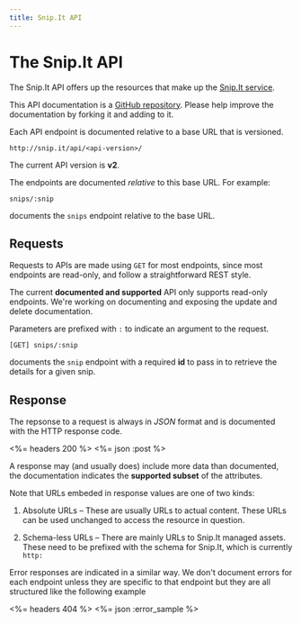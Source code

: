 ```yaml
---
title: Snip.It API
---
```


# The Snip.It API

The Snip.It API offers up the resources that make up the [Snip.It service](http://snip.it). 

This API documentation is a [GitHub repository](https://github.com/snipit/developer.snip.it). Please help improve the documentation by forking it and adding to it.

Each API endpoint is documented relative to a base URL that is versioned.

	http://snip.it/api/<api-version>/

The current API version is **v2**. 

The endpoints are documented *relative* to this base URL. For example:

	snips/:snip

documents the `snips` endpoint relative to the base URL.

## Requests

Requests to APIs are made using `GET` for most endpoints, since most endpoints are read-only, and follow a straightforward REST style. 

The current **documented and supported** API only supports read-only endpoints. We're working on documenting and exposing the update and delete documentation.

Parameters are prefixed with `:` to indicate an argument to the request.

	[GET] snips/:snip

documents the `snip` endpoint with a required **id** to pass in to retrieve the details for a given snip. 


## Response

The repsonse to a request is always in *JSON* format and is documented with the HTTP response code.

<%= headers 200 %>
<%= json :post %>

A response may (and usually does) include more data than documented, the documentation indicates the **supported subset** of the attributes.

<div class="alert" markdown="1">
Note that URLs embeded in response values are one of two kinds:

1. Absolute URLs – These are usually URLs to actual content. These URLs can be used unchanged to access the resource in question. 

2. Schema-less URLs – There are mainly URLs to Snip.It managed assets. These need to be prefixed with the schema for Snip.It, which is currently `http:`
</div>

Error responses are indicated in a similar way. We don't document errors for each endpoint unless they are specific to that endpoint but they are all structured like the following example

<%= headers 404 %>
<%= json :error_sample %>

